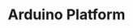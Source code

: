 ---
type: url
title: "Arduino Platform"
link: https://www.arduino.cc/
authors:
  - name: Arduino LLC / Genuino
    first: ""
---